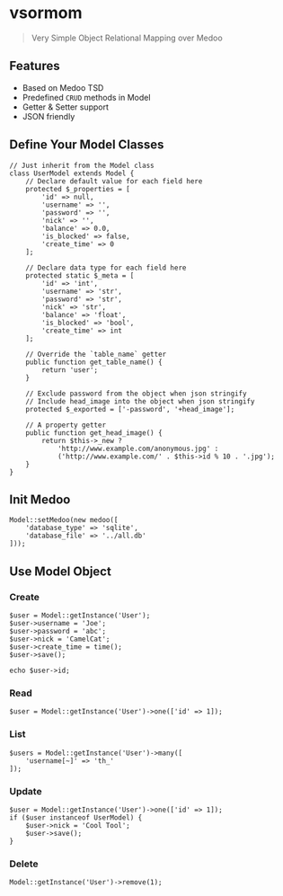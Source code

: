 # vsormom

> Very Simple Object Relational Mapping over Medoo

## Features

* Based on Medoo TSD
* Predefined `CRUD` methods in Model
* Getter & Setter support
* JSON friendly

## Define Your Model Classes

    // Just inherit from the Model class
    class UserModel extends Model {
        // Declare default value for each field here
        protected $_properties = [
            'id' => null,
            'username' => '',
            'password' => '',
            'nick' => '',
            'balance' => 0.0,
            'is_blocked' => false,
            'create_time' => 0
        ];
        
        // Declare data type for each field here
        protected static $_meta = [
            'id' => 'int',
            'username' => 'str',
            'password' => 'str',
            'nick' => 'str',
            'balance' => 'float',
            'is_blocked' => 'bool',
            'create_time' => int
        ];
        
        // Override the `table_name` getter
        public function get_table_name() {
            return 'user';
        }
        
        // Exclude password from the object when json stringify
        // Include head_image into the object when json stringify
        protected $_exported = ['-password', '+head_image'];
        
        // A property getter
        public function get_head_image() {
            return $this->_new ?
                'http://www.example.com/anonymous.jpg' :
                ('http://www.example.com/' . $this->id % 10 . '.jpg');
        }
    }

## Init Medoo

    Model::setMedoo(new medoo([
        'database_type' => 'sqlite',
        'database_file' => '../all.db'
    ]));

## Use Model Object

### Create

    $user = Model::getInstance('User');
    $user->username = 'Joe';
    $user->password = 'abc';
    $user->nick = 'CamelCat';
    $user->create_time = time();
    $user->save();
    
    echo $user->id;

### Read

    $user = Model::getInstance('User')->one(['id' => 1]);

### List

    $users = Model::getInstance('User')->many([
        'username[~]' => 'th_'
    ]);

### Update

    $user = Model::getInstance('User')->one(['id' => 1]);
    if ($user instanceof UserModel) {
        $user->nick = 'Cool Tool';
        $user->save();
    }

### Delete

    Model::getInstance('User')->remove(1);

